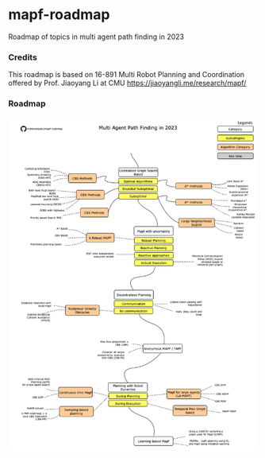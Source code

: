 # mapf-roadmap
Roadmap of topics in multi agent path finding in 2023

### Credits
This roadmap is based on 16-891 Multi Robot Planning and Coordination offered by Prof. Jiaoyang Li at CMU https://jiaoyangli.me/research/mapf/

### Roadmap

![Roadmap](./roadmap.drawio.png)
